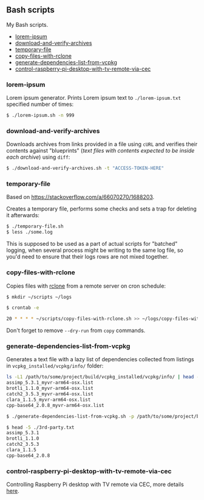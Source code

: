 ## Bash scripts

My Bash scripts.

<!-- MarkdownTOC -->

- [lorem-ipsum](#lorem-ipsum)
- [download-and-verify-archives](#download-and-verify-archives)
- [temporary-file](#temporary-file)
- [copy-files-with-rclone](#copy-files-with-rclone)
- [generate-dependencies-list-from-vcpkg](#generate-dependencies-list-from-vcpkg)
- [control-raspberry-pi-desktop-with-tv-remote-via-cec](#control-raspberry-pi-desktop-with-tv-remote-via-cec)

<!-- /MarkdownTOC -->

### lorem-ipsum

Lorem ipsum generator. Prints Lorem ipsum text to `./lorem-ipsum.txt` specified number of times:

``` sh
$ ./lorem-ipsum.sh -n 999
```

### download-and-verify-archives

Downloads archives from links provided in a file using `cURL` and verifies their contents against "blueprints" (*text files with contents expected to be inside each archive*) using `diff`:

``` sh
$ ./download-and-verify-archives.sh -t "ACCESS-TOKEN-HERE"
```

### temporary-file

Based on <https://stackoverflow.com/a/66070270/1688203>.

Creates a temporary file, performs some checks and sets a trap for deleting it afterwards:

``` sh
$ ./temporary-file.sh
$ less ./some.log
```

This is supposed to be used as a part of actual scripts for "batched" logging, when several process might be writing to the same log file, so you'd need to ensure that their logs rows are not mixed together.

### copy-files-with-rclone

Copies files with [rclone](https://rclone.org) from a remote server on cron schedule:

``` sh
$ mkdir ~/scripts ~/logs

$ crontab -e
```
``` sh
20 * * * * ~/scripts/copy-files-with-rclone.sh >> ~/logs/copy-files-with-rclone.log 2>&1
```

Don't forget to remove `--dry-run` from `copy` commands.

### generate-dependencies-list-from-vcpkg

Generates a text file with a lazy list of dependencies collected from listings in `vcpkg_installed/vcpkg/info/` folder:

``` sh
ls -L1 /path/to/some/project/build/vcpkg_installed/vcpkg/info/ | head -5
assimp_5.3.1_myvr-arm64-osx.list
brotli_1.1.0_myvr-arm64-osx.list
catch2_3.5.3_myvr-arm64-osx.list
clara_1.1.5_myvr-arm64-osx.list
cpp-base64_2.0.8_myvr-arm64-osx.list

$ ./generate-dependencies-list-from-vcpkg.sh -p /path/to/some/project/build/vcpkg_installed/vcpkg/info/

$ head -5 ./3rd-party.txt
assimp_5.3.1
brotli_1.1.0
catch2_3.5.3
clara_1.1.5
cpp-base64_2.0.8
```

### control-raspberry-pi-desktop-with-tv-remote-via-cec

Controlling Raspberry Pi desktop with TV remote via CEC, more details [here](https://github.com/retifrav/bash-scripts/blob/master/control-raspberry-pi-desktop-with-tv-remote-via-cec/README.md).
